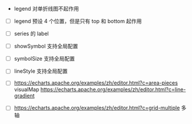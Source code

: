 - legend 对单折线图不起作用

- [ ] legend 预设 4 个位置，但是只有 top 和 bottom 起作用
- [ ] series 的 label
- [ ] showSymbol 支持全局配置
- [ ] symbolSize 支持全局配置
- [ ] lineStyle 支持全局配置
- [ ] https://echarts.apache.org/examples/zh/editor.html?c=area-pieces visualMap https://echarts.apache.org/examples/zh/editor.html?c=line-gradient

- [ ] https://echarts.apache.org/examples/zh/editor.html?c=grid-multiple 多轴
